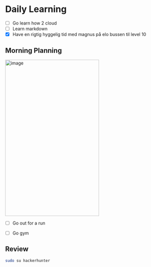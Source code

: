 # Daily Learning
- [ ] Go learn how 2 cloud
- [ ] Learn markdown
- [x] Have en rigtig hyggelig tid med magnus på elo bussen til level 10

## Morning Planning
<img width="300" height="500" alt="image" src="https://github.com/user-attachments/assets/5494aedb-3afb-45fb-984f-f43fb6eed332" />

- [ ] Go out for a run
- [ ] Go gym


## Review
```bash
sudo su hackerhunter
```
